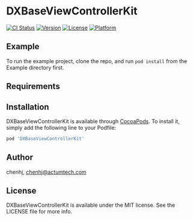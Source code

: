 # DXBaseViewControllerKit

[![CI Status](https://img.shields.io/travis/chenhj/DXBaseViewControllerKit.svg?style=flat)](https://travis-ci.org/chenhj/DXBaseViewControllerKit)
[![Version](https://img.shields.io/cocoapods/v/DXBaseViewControllerKit.svg?style=flat)](https://cocoapods.org/pods/DXBaseViewControllerKit)
[![License](https://img.shields.io/cocoapods/l/DXBaseViewControllerKit.svg?style=flat)](https://cocoapods.org/pods/DXBaseViewControllerKit)
[![Platform](https://img.shields.io/cocoapods/p/DXBaseViewControllerKit.svg?style=flat)](https://cocoapods.org/pods/DXBaseViewControllerKit)

## Example

To run the example project, clone the repo, and run `pod install` from the Example directory first.

## Requirements

## Installation

DXBaseViewControllerKit is available through [CocoaPods](https://cocoapods.org). To install
it, simply add the following line to your Podfile:

```ruby
pod 'DXBaseViewControllerKit'
```

## Author

chenhj, chenhj@actumtech.com

## License

DXBaseViewControllerKit is available under the MIT license. See the LICENSE file for more info.
